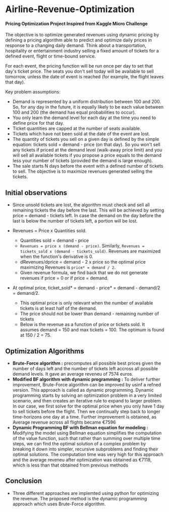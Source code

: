 # Airline-Revenue-Optimization
#### Pricing Optimization Project Inspired from Kaggle Micro Challenge

The objective is to optimize generated revenues using dynamic pricing by defining a pricing algorithm able to predict and optimize daily prices in response to a changing daily demand. Think about a transportation, hospitality or entertainment industry selling a fixed amount of tickets for a defined event, flight or time-bound service.

For each event, the pricing function will be run once per day to set that day's ticket price. The seats you don't sell today will be available to sell tomorrow, unless the date of event is reached (for example, the flight leaves that day).

Key problem assumptions:

* Demand is represented by a uniform distribution between 100 and 200. So, for any day in the future, it is equally likely to be each value between 100 and 200 (the demand has equal probabilities to occur).
* You only learn the demand level for each day at the time you need to define price for that day.
* Ticket quantities are capped at the number of seats available.
* Tickets which have not been sold at the date of the event are lost.
* The quantity of tickets you sell on a given day is defined by the simple equation: tickets sold = demand - price (on that day). So you won't sell any tickets if priced at the demand level (walk-away price limit) and you will sell all available tickets if you propose a price equals to the demand less your number of tickets (provided the demand is large enough).
* The sale starts N days before the event with a defined number of tickets to sell. The objective is to maximize revenues generated selling the tickets.

## Initial observations

- Since unsold tickets are lost, the algorithm must check and sell all remaining tickets the day before the last. This will be achieved by setting price = demand - tickets left. In case the demand on the day before the last is below the number of tickets left, a portion will be lost. 

- Revenues = Price x Quantities sold.
  - Quantities sold = demand - price
  - `Revenues = price x (demand - price)`. Similarly, `Revenues = tickets_sold x (demand - tickets_sold)`. Revenues are maximized when the function's derivative is 0.
  - dRevenues/dprice = demand - 2 x price so the optimal price maximizing Revenues is `price* = demand / 2`.
  - Given revenue formula, we find back that we do not generate revenues if price = 0 or if price = demand.
  
-  At optimal price, ticket_sold* = demand - price* = demand - demand/2 = demand/2.
    - This optimal price is only relevant when the number of available tickets is at least half of the demand.
    - The price should not be lower than demand - remaining number of tickets
    - Below is the revenue as a function of price or tickets sold. It assumes demand = 150 and max tickets = 100. The optimum is found at 150 / 2 = 75.

## Optimization Algorithms
* **Brute-Force algorithm :** precomputes all possible best prices given the number of days left and the number of tickets left accross all possible demand levels. It gave an average reveneu of 7574 euros. 
* **Modified BF algorithm with dynamic programming :** To deliver further improvement, Brute-Force algorithm can be improved by usinf a refned version. This approach is called as dynamic programming. Dynamic programming starts by solving an optimization problem in a very limited scenario, and then creates an iterative rule to expand to larger problem. In our case, we first solve for the optimal price when you only have 1 day to sell tickets before the flight. Then we continually step back to longer time-horizons one day at a time. Further improvement is obtained, as Average revenue across all flights became €7596
* **Dynamic Programming BF with Bellman equation for modeling :** Modifying the model using Bellman equation simplifies the computation of the value function, such that rather than summing over multiple time steps, we can find the optimal solution of a complex problem by breaking it down into simpler, recursive subproblems and finding their optimal solutions. The computation time was very high for this approach and the average reveneu after optimization was obtained as €7118, which is less than that obtained from previous methods

## Conclusion
* Three different approaches are implemted using python for optimizing the revenue. The proposed method is the dynamic programming approach which uses Brute-Force algorithm.
